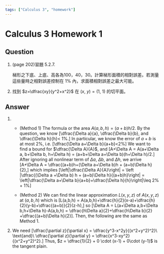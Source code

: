 ```yaml
---
tags: ["Calculus 3", "homework"]
---
```

# Calculus 3 Homework 1

## Question

1. (page 202)習題 5.2.7.
<ul>
	梯形之下底、上底、高各為100，40，30。計算梯形面積的相對誤差。若測量這些量時之相對誤差控制在 1% 內，求面積相對誤差之最大可能。
</ul>

2. 找到 $z=\dfrac{xy}{y^2+x^2}$ 在 $(x,\ y)=(1,\ 1)$ 的切平面。

## Answer
1. 
	* (Method 1) The formula or the area $A(a,b,h)=(a+b)h/2$. By the question, we know
	\[\dfrac{\Delta a}{a}, \dfrac{\Delta b}{b}, and \dfrac{\Delta h}{h}< 1\%.\]
	In particular, we know the error of $a+b$ is at most $2\%$, i.e.
	\[\dfrac{\Delta a+\Delta b}{a+b}<2\%\]
	We want to find a bound for $\dfrac{\Delta A}{A}$, and
	\[A+\Delta A = A(a+\Delta a, b+\Delta b, h+\Delta h) = (a+b+\Delta a+\Delta b)(h+\Delta h)/2.\]
	After ignoring all nonlinear term of $\Delta a$, $\Delta b$, and $\Delta h$, we arrive
	\[A+\Delta A = \dfrac{(a+b)h+(\Delta a+\Delta b)h + (a+b)\Delta h}{2},\]
	which implies
	\[\left|\dfrac{\Delta A}{A}\right| = \left |\dfrac{(\Delta a +\Delta b) h + (a+b)\Delta h}{(a+b)h}\right| = \left|\dfrac{\Delta a+\Delta b}{a+b}+\dfrac{\Delta h}{h}\right|\leq 2\% + 1\%\]

	* (Method 2) We can find the linear approximation $L(x,y,z)$ of $A(x,y,z)$ at $(a,b,h)$ which is
	\[L(a,b,h) = A(a,b,h)+\dfrac{h}{2}(x-a)+\dfrac{h}{2}(y-b)+\dfrac{(a+b)}{2}(z-h),\]
	so
	\[\Delta A = L(a+\Delta a,b+\Delta b,h+\Delta h)-A(a,b,h) = \dfrac{h\Delta a}{2}+\dfrac{h\Delta b}{2} +\dfrac{(a+b)\Delta h}{2}\].
	Then, the following are the same as Method 1.

2. We need
	\[\dfrac{\partial z}{\partial x} = \dfrac{y^3-x^2y}{(x^2+y^2)^2}\ \text{and}\ \dfrac{\partial z}{\partial y} = \dfrac{x^3-xy^2}{(x^2+y^2)^2}.\]
Thus, $z = \dfrac{1}{2} + 0 \cdot (x-1) + 0\cdot (y-1)$ is the tangent plain. 